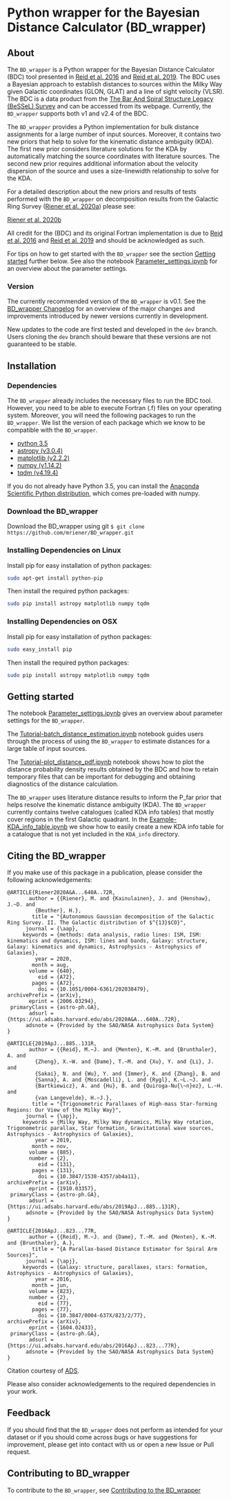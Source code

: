 
# Python wrapper for the Bayesian Distance Calculator (BD_wrapper)

## About
The ``BD_wrapper`` is a Python wrapper for the Bayesian Distance Calculator (BDC) tool presented in [Reid et al. 2016](https://ui.adsabs.harvard.edu/abs/2016ApJ...823...77R/abstract) and [Reid et al. 2019](https://ui.adsabs.harvard.edu/abs/2019ApJ...885..131R/abstract). The BDC uses a Bayesian approach to establish distances to sources within the Milky Way given Galactic coordinates (GLON, GLAT) and a line of sight velocity (VLSR). The BDC is a data product from the [The Bar And Spiral Structure Legacy (BeSSeL) Survey](http://bessel.vlbi-astrometry.org/) and can be accessed from its webpage. Currently, the ``BD_wrapper`` supports both v1 and v2.4 of the BDC.

The ``BD_wrapper`` provides a Python implementation for bulk distance assignments for a large number of input sources. Moreover, it contains two new priors that help to solve for the kinematic distance ambiguity (KDA). The first new prior considers literature solutions for the KDA by automatically matching the source coordinates with literature sources. The second new prior requires additional information about the velocity dispersion of the source and uses a size-linewidth relationship to solve for the KDA.

For a detailed description about the new priors and results of tests performed with the ``BD_wrapper`` on decomposition results from the Galactic Ring Survey ([Riener et al. 2020a](https://ui.adsabs.harvard.edu/abs/2020A%26A...633A..14R/abstract)) please see:

[Riener et al. 2020b](https://ui.adsabs.harvard.edu/abs/2020A%26A...640A..72R/abstract)

All credit for the (BDC) and its original Fortran implementation is due to [Reid et al. 2016](https://ui.adsabs.harvard.edu/abs/2016ApJ...823...77R/abstract) and [Reid et al. 2019](https://ui.adsabs.harvard.edu/abs/2019ApJ...885..131R/abstract) and should be acknowledged as such.

For tips on how to get started with the ``BD_wrapper`` see the section [Getting started](#gettingstarted) further below. See also the notebook [Parameter_settings.ipynb](tutorials/Parameter_settings.ipynb) for an overview about the parameter settings.

### Version

The currently recommended version of the ``BD_wrapper`` is v0.1. See the [BD_wrapper Changelog](CHANGES.md) for an overview of the major changes and improvements introduced by newer versions currently in development.

New updates to the code are first tested and developed in the ``dev`` branch. Users cloning the ``dev`` branch should beware that these versions are not guaranteed to be stable.

## Installation

### Dependencies

The ``BD_wrapper`` already includes the necessary files to run the BDC tool. However, you need to be able to execute Fortran (.f) files on your operating system. Moreover, you will need the following packages to run the ``BD_wrapper``. We list the version of each package which we know to be compatible with the ``BD_wrapper``.

* [python 3.5](https://www.python.org/)
* [astropy (v3.0.4)](http://www.astropy.org/)
* [matplotlib (v2.2.2)](http://matplotlib.org/)
* [numpy (v1.14.2)](http://www.numpy.org/)
* [tqdm (v4.19.4)](https://tqdm.github.io/)

If you do not already have Python 3.5, you can install the [Anaconda Scientific Python distribution](https://store.continuum.io/cshop/anaconda/), which comes pre-loaded with numpy.

### Download the BD_wrapper

Download the BD_wrapper using git `$ git clone https://github.com/mriener/BD_wrapper.git`


### Installing Dependencies on Linux

Install pip for easy installation of python packages:

```bash
sudo apt-get install python-pip
```

Then install the required python packages:

```bash
sudo pip install astropy matplotlib numpy tqdm
```

### Installing Dependencies on OSX

Install pip for easy installation of python packages:

```bash
sudo easy_install pip
```

Then install the required python packages:

```bash
sudo pip install astropy matplotlib numpy tqdm
```

<a id="gettingstarted"></a>
## Getting started

The notebook [Parameter_settings.ipynb](tutorials/Parameter_settings.ipynb) gives an overview about parameter settings for the ``BD_wrapper``.

The [Tutorial-batch_distance_estimation.ipynb](tutorials/Tutorial-batch_distance_estimation.ipynb) notebook guides users through the process of using the `BD_wrapper` to estimate distances for a large table of input sources.

The [Tutorial-plot_distance_pdf.ipynb](tutorials/Tutorial-plot_distance_pdf.ipynb) notebook shows how to plot the distance probability density results obtained by the BDC and how to retain temporary files that can be important for debugging and obtaining diagnostics of the distance calculation.

The ``BD_wrapper`` uses literature distance results to inform the P_far prior that helps resolve the kinematic distance ambiguity (KDA). The ``BD_wrapper`` currently contains twelve catalogues (called KDA info tables) that mostly cover regions in the first Galactic quadrant. In the [Example-KDA_info_table.ipynb](tutorials/Example-KDA_info_table.ipynb) we show how to easily create a new KDA info table for a catalogue that is not yet included in the `KDA_info` directory.

## Citing the BD_wrapper

If you make use of this package in a publication, please consider the following acknowledgements:

```
@ARTICLE{Riener2020A&A...640A..72R,
       author = {{Riener}, M. and {Kainulainen}, J. and {Henshaw}, J.~D. and
         {Beuther}, H.},
        title = "{Autonomous Gaussian decomposition of the Galactic Ring Survey. II. The Galactic distribution of $^{13}$CO}",
      journal = {\aap},
     keywords = {methods: data analysis, radio lines: ISM, ISM: kinematics and dynamics, ISM: lines and bands, Galaxy: structure, Galaxy: kinematics and dynamics, Astrophysics - Astrophysics of Galaxies},
         year = 2020,
        month = aug,
       volume = {640},
          eid = {A72},
        pages = {A72},
          doi = {10.1051/0004-6361/202038479},
archivePrefix = {arXiv},
       eprint = {2006.03294},
 primaryClass = {astro-ph.GA},
       adsurl = {https://ui.adsabs.harvard.edu/abs/2020A&A...640A..72R},
      adsnote = {Provided by the SAO/NASA Astrophysics Data System}
}

@ARTICLE{2019ApJ...885..131R,
       author = {{Reid}, M.~J. and {Menten}, K.~M. and {Brunthaler}, A. and
         {Zheng}, X.~W. and {Dame}, T.~M. and {Xu}, Y. and {Li}, J. and
         {Sakai}, N. and {Wu}, Y. and {Immer}, K. and {Zhang}, B. and
         {Sanna}, A. and {Moscadelli}, L. and {Rygl}, K.~L.~J. and
         {Bartkiewicz}, A. and {Hu}, B. and {Quiroga-Nu{\~n}ez}, L.~H. and
         {van Langevelde}, H.~J.},
        title = "{Trigonometric Parallaxes of High-mass Star-forming Regions: Our View of the Milky Way}",
      journal = {\apj},
     keywords = {Milky Way, Milky Way dynamics, Milky Way rotation, Trigonometric parallax, Star formation, Gravitational wave sources, Astrophysics - Astrophysics of Galaxies},
         year = 2019,
        month = nov,
       volume = {885},
       number = {2},
          eid = {131},
        pages = {131},
          doi = {10.3847/1538-4357/ab4a11},
archivePrefix = {arXiv},
       eprint = {1910.03357},
 primaryClass = {astro-ph.GA},
       adsurl = {https://ui.adsabs.harvard.edu/abs/2019ApJ...885..131R},
      adsnote = {Provided by the SAO/NASA Astrophysics Data System}
}

@ARTICLE{2016ApJ...823...77R,
       author = {{Reid}, M.~J. and {Dame}, T.~M. and {Menten}, K.~M. and {Brunthaler}, A.},
        title = "{A Parallax-based Distance Estimator for Spiral Arm Sources}",
      journal = {\apj},
     keywords = {Galaxy: structure, parallaxes, stars: formation, Astrophysics - Astrophysics of Galaxies},
         year = 2016,
        month = jun,
       volume = {823},
       number = {2},
          eid = {77},
        pages = {77},
          doi = {10.3847/0004-637X/823/2/77},
archivePrefix = {arXiv},
       eprint = {1604.02433},
 primaryClass = {astro-ph.GA},
       adsurl = {https://ui.adsabs.harvard.edu/abs/2016ApJ...823...77R},
      adsnote = {Provided by the SAO/NASA Astrophysics Data System}
}
```
Citation courtesy of [ADS](https://ui.adsabs.harvard.edu/#).

Please also consider acknowledgements to the required dependencies in your work.


## Feedback

If you should find that the ``BD_wrapper`` does not perform as intended for your dataset or if you should come across bugs or have suggestions for improvement, please get into contact with us or open a new Issue or Pull request.

## Contributing to BD_wrapper

To contribute to the ``BD_wrapper``, see [Contributing to the BD_wrapper](CONTRIBUTING.md)
